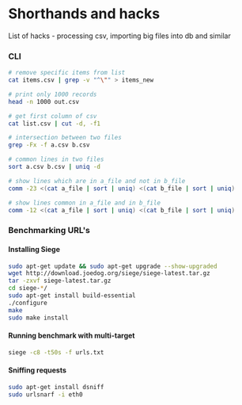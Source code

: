 # Shorthands and hacks

List of hacks - processing csv, importing big files into db and similar

### CLI  

```bash
# remove specific items from list
cat items.csv | grep -v "^\"" > items_new

# print only 1000 records
head -n 1000 out.csv

# get first column of csv
cat list.csv | cut -d, -f1

# intersection between two files
grep -Fx -f a.csv b.csv

# common lines in two files
sort a.csv b.csv | uniq -d

# show lines which are in a_file and not in b_file
comm -23 <(cat a_file | sort | uniq) <(cat b_file | sort | uniq)

# show lines common in a_file and in b_file
comm -12 <(cat a_file | sort | uniq) <(cat b_file | sort | uniq)
```

### Benchmarking URL's

#### Installing Siege

```bash
sudo apt-get update && sudo apt-get upgrade --show-upgraded
wget http://download.joedog.org/siege/siege-latest.tar.gz
tar -zxvf siege-latest.tar.gz
cd siege-*/
sudo apt-get install build-essential
./configure
make
sudo make install
```

#### Running benchmark with multi-target

```bash
siege -c8 -t50s -f urls.txt
```

#### Sniffing requests

```bash
sudo apt-get install dsniff 
sudo urlsnarf -i eth0
```
